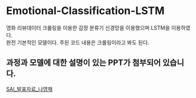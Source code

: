 # Emotional-Classification-LSTM
영화 리뷰데이터 크롤링을 이용한 감정 분류기 신경망을 이용했으며 LSTM을 이용하였다.  
완전 기본적인 모델이다. 주된 코드 내용은 크롤링이라고 봐도 된다.

## 과정과 모델에 대한 설명이 있는 PPT가 첨부되어 있습니다.
[SAI_발표자료_나영채](project.pptx)
